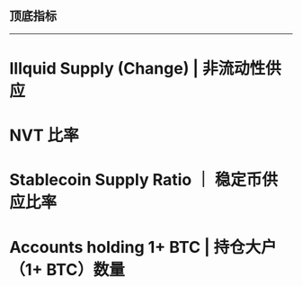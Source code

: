 ## 顶底指标
-----------------------------
# Illquid Supply (Change) | 非流动性供应


# NVT 比率

# Stablecoin Supply Ratio ｜ 稳定币供应比率

# Accounts holding 1+ BTC | 持仓大户（1+ BTC）数量
